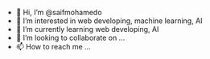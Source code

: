- 👋 Hi, I’m @saifmohamedo
- 👀 I’m interested in web developing, machine learning, AI
- 🌱 I’m currently learning web developing, AI
- 💞️ I’m looking to collaborate on ...
- 📫 How to reach me ...

<!---
saifmohamedo/saifmohamedo is a ✨ special ✨ repository because its `README.md` (this file) appears on your GitHub profile.
You can click the Preview link to take a look at your changes.
--->
